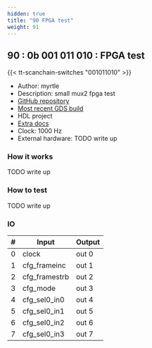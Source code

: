 ```yaml
---
hidden: true
title: "90 FPGA test"
weight: 91
---
```


## 90 : 0b 001 011 010 : FPGA test

{{< tt-scanchain-switches "001011010" >}}

* Author: myrtle
* Description: small mux2 fpga test
* [GitHub repository](https://github.com/gatecat/tt02-fpga-respin)
* [Most recent GDS build](https://github.com/gatecat/tt02-fpga-respin/actions/runs/3563216549)
* HDL project
* [Extra docs]()
* Clock: 1000 Hz
* External hardware: TODO write up



### How it works

TODO write up

### How to test

TODO write up

### IO

| # | Input        | Output       |
|---|--------------|--------------|
| 0 | clock  | out 0 |
| 1 | cfg_frameinc  | out 1 |
| 2 | cfg_framestrb  | out 2 |
| 3 | cfg_mode  | out 3 |
| 4 | cfg_sel0_in0  | out 4 |
| 5 | cfg_sel0_in1  | out 5 |
| 6 | cfg_sel0_in2  | out 6 |
| 7 | cfg_sel0_in3  | out 7 |

